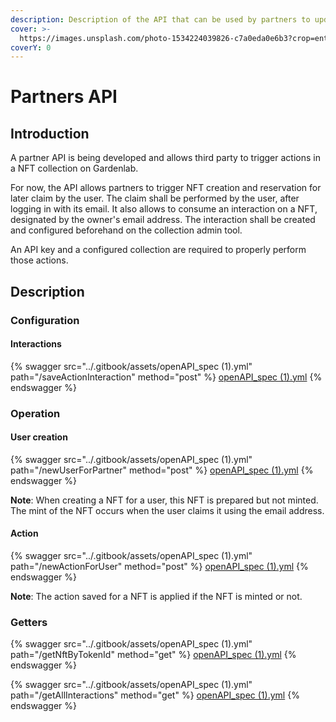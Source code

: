 ```yaml
---
description: Description of the API that can be used by partners to update the NFT
cover: >-
  https://images.unsplash.com/photo-1534224039826-c7a0eda0e6b3?crop=entropy&cs=srgb&fm=jpg&ixid=M3wxOTcwMjR8MHwxfHNlYXJjaHwyfHxjb25uZWN0aW9ufGVufDB8fHx8MTY4ODIzODgxOHww&ixlib=rb-4.0.3&q=85
coverY: 0
---
```


# Partners API

## Introduction

A partner API is being developed and allows third party to trigger actions in a NFT collection on Gardenlab.&#x20;

For now, the API allows partners to trigger NFT creation and reservation for later claim by the user. The claim shall be performed by the user, after logging in with its email. It also allows to consume an interaction on a NFT, designated by the owner's email address. The interaction shall be created and configured beforehand on the collection admin tool.

An API key and a configured collection are required to properly perform those actions.

## Description

### Configuration

#### Interactions

{% swagger src="../.gitbook/assets/openAPI_spec (1).yml" path="/saveActionInteraction" method="post" %}
[openAPI_spec (1).yml](<../.gitbook/assets/openAPI_spec (1).yml>)
{% endswagger %}

### Operation

#### User creation

{% swagger src="../.gitbook/assets/openAPI_spec (1).yml" path="/newUserForPartner" method="post" %}
[openAPI_spec (1).yml](<../.gitbook/assets/openAPI_spec (1).yml>)
{% endswagger %}

**Note**: When creating a NFT for a user, this NFT is prepared but not minted. The mint of the NFT occurs when the user claims it using the email address.

#### Action

{% swagger src="../.gitbook/assets/openAPI_spec (1).yml" path="/newActionForUser" method="post" %}
[openAPI_spec (1).yml](<../.gitbook/assets/openAPI_spec (1).yml>)
{% endswagger %}

**Note**: The action saved for a NFT is applied if the NFT is minted or not.

### Getters

{% swagger src="../.gitbook/assets/openAPI_spec (1).yml" path="/getNftByTokenId" method="get" %}
[openAPI_spec (1).yml](<../.gitbook/assets/openAPI_spec (1).yml>)
{% endswagger %}

{% swagger src="../.gitbook/assets/openAPI_spec (1).yml" path="/getAllInteractions" method="get" %}
[openAPI_spec (1).yml](<../.gitbook/assets/openAPI_spec (1).yml>)
{% endswagger %}

